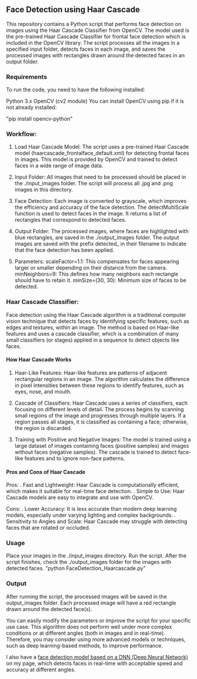 ## Face Detection using Haar Cascade
This repository contains a Python script that performs face detection on images using the Haar Cascade Classifier from OpenCV. The model used is the pre-trained Haar Cascade Classifier for frontal face detection which is included in the OpenCV library. The script processes all the images in a specified input folder, detects faces in each image, and saves the processed images with rectangles drawn around the detected faces in an output folder.

### Requirements
To run the code, you need to have the following installed:

Python 3.x
OpenCV (cv2 module)
You can install OpenCV using pip if it is not already installed:

"pip install opencv-python"

### Workflow:
1. Load Haar Cascade Model: 
The script uses a pre-trained Haar Cascade model (haarcascade_frontalface_default.xml) for detecting frontal faces in images. This model is provided by OpenCV and trained to detect faces in a wide range of image data.

2. Input Folder: 
All images that need to be processed should be placed in the ./input_images folder. The script will process all .jpg and .png images in this directory.

3. Face Detection:
Each image is converted to grayscale, which improves the efficiency and accuracy of the face detection.
The detectMultiScale function is used to detect faces in the image. It returns a list of rectangles that correspond to detected faces.

4. Output Folder:
The processed images, where faces are highlighted with blue rectangles, are saved in the ./output_images folder.
The output images are saved with the prefix detected_ in their filename to indicate that the face detection has been applied.

5. Parameters:
scaleFactor=1.1: This compensates for faces appearing larger or smaller depending on their distance from the camera.
minNeighbors=9: This defines how many neighbors each rectangle should have to retain it.
minSize=(30, 30): Minimum size of faces to be detected.


### Haar Cascade Classifier:
Face detection using the Haar Cascade algorithm is a traditional computer vision technique that detects faces by identifying specific features, such as edges and textures, within an image. The method is based on Haar-like features and uses a cascade classifier, which is a combination of many small classifiers (or stages) applied in a sequence to detect objects like faces.

#### How Haar Cascade Works
1. Haar-Like Features: Haar-like features are patterns of adjacent rectangular regions in an image. The algorithm calculates the difference in pixel intensities between these regions to identify features, such as eyes, nose, and mouth.

2. Cascade of Classifiers: Haar Cascade uses a series of classifiers, each focusing on different levels of detail. The process begins by scanning small regions of the image and progresses through multiple layers. If a region passes all stages, it is classified as containing a face; otherwise, the region is discarded.

3. Training with Positive and Negative Images: The model is trained using a large dataset of images containing faces (positive samples) and images without faces (negative samples). The cascade is trained to detect face-like features and to ignore non-face patterns.

#### Pros and Cons of Haar Cascade
Pros:
. Fast and Lightweight: Haar Cascade is computationally efficient, which makes it suitable for real-time face detection.
. Simple to Use: Haar Cascade models are easy to integrate and use with OpenCV.

Cons:
. Lower Accuracy: It is less accurate than modern deep learning models, especially under varying lighting and complex backgrounds.
. Sensitivity to Angles and Scale: Haar Cascade may struggle with detecting faces that are rotated or occluded.

### Usage
Place your images in the ./input_images directory.
Run the script.
After the script finishes, check the ./output_images folder for the images with detected faces.
"python FaceDetection_Haarcascade.py"

### Output
After running the script, the processed images will be saved in the output_images folder. Each processed image will have a red rectangle drawn around the detected face(s).


You can easily modify the parameters or improve the script for your specific use case. This algorithm does not perform well under more complex conditions or at different angles (both in images and in real-time). Therefore, you may consider using more advanced models or techniques, such as deep learning-based methods, to improve performance.


I also have a [face detection model based on a DNN (Deep Neural Network)](https://github.com/NasrinAlaei/FaceDetection_DNN) on my page, which detects faces in real-time with acceptable speed and accuracy at different angles.

